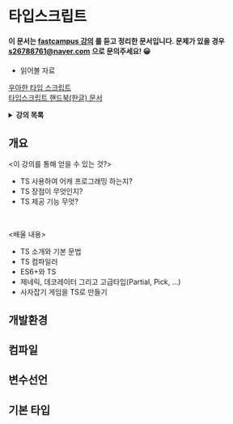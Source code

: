 # 타입스크립트

#### 이 문서는 [fastcampus 강의](https://www.fastcampus.co.kr/dev_online_react/) 를 듣고 정리한 문서입니다. 문제가 있을 경우 <s26788761@naver.com> 으로 문의주세요! 😀


- 읽어볼 자료

[우아한 타입 스크립트](http://slides.com/woongjae/woowahan-ts)  
[타입스크립트 핸드북(한글) 문서](https://typescript-kr.github.io/)

<details>
<summary><b>강의 목록</b></summary>

- [<1강> TS?]()
- [<2강> TS 시작하기]()
- [<3강> TS 컴파일러]()
- [<4강> TS 컴파일러 설정 파일]()
- [<5강> 변수 선언]()
- [<강> ]()

</details>

## 개요

<이 강의를 통해 얻을 수 있는 것?>

- TS 사용하여 어캐 프로그래밍 하는지?
- TS 장점이 무엇인지?
- TS 제공 기능 무엇?

<br>

<배울 내용>

- TS 소개와 기본 문법
- TS 컴파일러
- ES6+와 TS 
- 제네릭, 데코레이터 그리고 고급타입(Partial, Pick, ...)
- 사자잡기 게임을 TS로 만들기

## 개발환경

## 컴파일

## 변수선언

## 기본 타입
 

